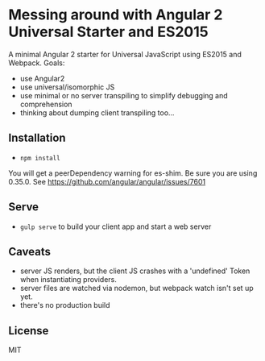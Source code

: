 # Messing around with Angular 2 Universal Starter and ES2015

A minimal Angular 2 starter for Universal JavaScript using ES2015 and Webpack.
Goals:
* use Angular2
* use universal/isomorphic JS
* use minimal or no server transpiling to simplify debugging and comprehension
* thinking about dumping client transpiling too...

## Installation

* `npm install`

You will get a peerDependency warning for es-shim. Be sure you are using 0.35.0.
See https://github.com/angular/angular/issues/7601

## Serve

* `gulp serve` to build your client app and start a web server

## Caveats

* server JS renders, but the client JS crashes with a 'undefined' Token when
instantiating providers.
* server files are watched via nodemon, but webpack watch isn't set up yet.
* there's no production build

## License

MIT
